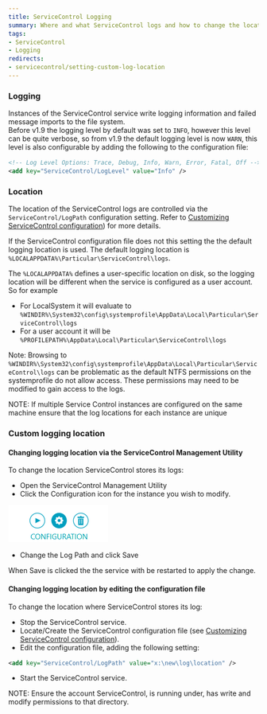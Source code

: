 ```yaml
---
title: ServiceControl Logging
summary: Where and what ServiceControl logs and how to change the location
tags:
- ServiceControl
- Logging
redirects:
- servicecontrol/setting-custom-log-location
---
```


### Logging

Instances of the ServiceControl service write logging information and failed message imports to the file system.  
Before v1.9 the logging level by default was set to `INFO`, however this level can be quite verbose, so from v1.9 the default logging level is now `WARN`, this level is also configurable by adding the following to the configuration file:
```xml
<!-- Log Level Options: Trace, Debug, Info, Warn, Error, Fatal, Off -->
<add key="ServiceControl/LogLevel" value="Info" /> 
```

### Location

The location of the ServiceControl logs are controlled via the `ServiceControl/LogPath` configuration setting. Refer to [Customizing ServiceControl configuration](creating-config-file.md)) for more details.

If the ServiceControl configuration file does not this setting the the default logging location is used.
The default logging location is `%LOCALAPPDATA%\Particular\ServiceControl\logs`.

The `%LOCALAPPDATA%` defines a user-specific location on disk, so the logging location will be different when the service is configured as a user account. So for example

 * For LocalSystem it will evaluate to `%WINDIR%\System32\config\systemprofile\AppData\Local\Particular\ServiceControl\logs`
 * For a user account it will be `%PROFILEPATH%\AppData\Local\Particular\ServiceControl\logs`

Note: Browsing to  `%WINDIR%\System32\config\systemprofile\AppData\Local\Particular\ServiceControl\logs` can be problematic
as the default NTFS permissions on the systemprofile do not allow access. These permissions may need to be modified to gain access to the logs.


NOTE: If multiple Service Control instances are configured on the same machine ensure that the log locations for each instance are unique

### Custom logging location

#### Changing logging location via the ServiceControl Management Utility

To change the location ServiceControl stores its logs:

 * Open the ServiceControl Management Utility
 * Click the Configuration icon  for the instance you wish to modify.

![](managementutil-configuration.png)

 * Change the Log Path and click Save

When Save is clicked the the service with be restarted to apply the change.

#### Changing logging location by editing the configuration file

To change the location where ServiceControl stores its log:

 * Stop the ServiceControl service.
 * Locate/Create the ServiceControl configuration file (see [Customizing ServiceControl configuration](creating-config-file.md)).
 * Edit the configuration file, adding the following setting:

```xml
<add key="ServiceControl/LogPath" value="x:\new\log\location" />
```
 * Start the ServiceControl service.

NOTE: Ensure the account ServiceControl, is running under, has write and modify permissions to that directory.


